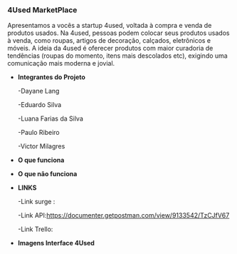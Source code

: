 ### 4Used MarketPlace

Apresentamos a vocês a startup 4used, voltada à compra e venda de produtos usados. 
Na 4used, pessoas podem colocar seus produtos usados à venda, como roupas, artigos de decoração, calçados, eletrônicos e móveis. A ideia da 4used é oferecer produtos com maior curadoria de tendências (roupas do momento, itens mais descolados etc), exigindo uma comunicação mais moderna e jovial.


- **Integrantes do Projeto**

   -Dayane Lang
   
   -Eduardo Silva   
   
   -Luana Farias da Silva
   
   -Paulo Ribeiro
   
   -Victor Milagres
   
   
- **O que funciona**

- **O que não funciona**


- **LINKS**

  -Link surge : 
  
  -Link API:https://documenter.getpostman.com/view/9133542/TzCJfV67
  
  -Link Trello: 


- **Imagens Interface 4Used**
   
